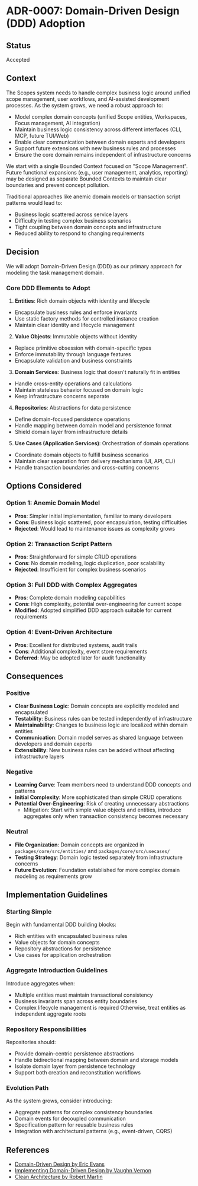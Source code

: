 # ADR-0007: Domain-Driven Design (DDD) Adoption

## Status

Accepted

## Context

The Scopes system needs to handle complex business logic around unified scope management, user workflows, and AI-assisted development processes. As the system grows, we need a robust approach to:

- Model complex domain concepts (unified Scope entities, Workspaces, Focus management, AI integration)
- Maintain business logic consistency across different interfaces (CLI, MCP, future TUI/Web)
- Enable clear communication between domain experts and developers
- Support future extensions with new business rules and processes
- Ensure the core domain remains independent of infrastructure concerns

We start with a single Bounded Context focused on "Scope Management". Future functional expansions (e.g., user management, analytics, reporting) may be designed as separate Bounded Contexts to maintain clear boundaries and prevent concept pollution.

Traditional approaches like anemic domain models or transaction script patterns would lead to:

- Business logic scattered across service layers
- Difficulty in testing complex business scenarios
- Tight coupling between domain concepts and infrastructure
- Reduced ability to respond to changing requirements

## Decision

We will adopt Domain-Driven Design (DDD) as our primary approach for modeling the task management domain.

### Core DDD Elements to Adopt

1. **Entities**: Rich domain objects with identity and lifecycle
  - Encapsulate business rules and enforce invariants
  - Use static factory methods for controlled instance creation
  - Maintain clear identity and lifecycle management

2. **Value Objects**: Immutable objects without identity
  - Replace primitive obsession with domain-specific types
  - Enforce immutability through language features
  - Encapsulate validation and business constraints

3. **Domain Services**: Business logic that doesn't naturally fit in entities
  - Handle cross-entity operations and calculations
  - Maintain stateless behavior focused on domain logic
  - Keep infrastructure concerns separate

4. **Repositories**: Abstractions for data persistence
  - Define domain-focused persistence operations
  - Handle mapping between domain model and persistence format
  - Shield domain layer from infrastructure details

5. **Use Cases (Application Services)**: Orchestration of domain operations
  - Coordinate domain objects to fulfill business scenarios
  - Maintain clear separation from delivery mechanisms (UI, API, CLI)
  - Handle transaction boundaries and cross-cutting concerns

## Options Considered

### Option 1: Anemic Domain Model

- **Pros**: Simpler initial implementation, familiar to many developers
- **Cons**: Business logic scattered, poor encapsulation, testing difficulties
- **Rejected**: Would lead to maintenance issues as complexity grows

### Option 2: Transaction Script Pattern

- **Pros**: Straightforward for simple CRUD operations
- **Cons**: No domain modeling, logic duplication, poor scalability
- **Rejected**: Insufficient for complex business scenarios

### Option 3: Full DDD with Complex Aggregates

- **Pros**: Complete domain modeling capabilities
- **Cons**: High complexity, potential over-engineering for current scope
- **Modified**: Adopted simplified DDD approach suitable for current requirements

### Option 4: Event-Driven Architecture

- **Pros**: Excellent for distributed systems, audit trails
- **Cons**: Additional complexity, event store requirements
- **Deferred**: May be adopted later for audit functionality

## Consequences

### Positive

- **Clear Business Logic**: Domain concepts are explicitly modeled and encapsulated
- **Testability**: Business rules can be tested independently of infrastructure
- **Maintainability**: Changes to business logic are localized within domain entities
- **Communication**: Domain model serves as shared language between developers and domain experts
- **Extensibility**: New business rules can be added without affecting infrastructure layers

### Negative

- **Learning Curve**: Team members need to understand DDD concepts and patterns
- **Initial Complexity**: More sophisticated than simple CRUD operations
- **Potential Over-Engineering**: Risk of creating unnecessary abstractions
  - Mitigation: Start with simple value objects and entities, introduce aggregates only when transaction consistency becomes necessary

### Neutral

- **File Organization**: Domain concepts are organized in `packages/core/src/entities/` and `packages/core/src/usecases/`
- **Testing Strategy**: Domain logic tested separately from infrastructure concerns
- **Future Evolution**: Foundation established for more complex domain modeling as requirements grow

## Implementation Guidelines

### Starting Simple

Begin with fundamental DDD building blocks:

- Rich entities with encapsulated business rules
- Value objects for domain concepts
- Repository abstractions for persistence
- Use cases for application orchestration

### Aggregate Introduction Guidelines

Introduce aggregates when:

- Multiple entities must maintain transactional consistency
- Business invariants span across entity boundaries
- Complex lifecycle management is required
Otherwise, treat entities as independent aggregate roots

### Repository Responsibilities

Repositories should:

- Provide domain-centric persistence abstractions
- Handle bidirectional mapping between domain and storage models
- Isolate domain layer from persistence technology
- Support both creation and reconstitution workflows

### Evolution Path

As the system grows, consider introducing:

- Aggregate patterns for complex consistency boundaries
- Domain events for decoupled communication
- Specification pattern for reusable business rules
- Integration with architectural patterns (e.g., event-driven, CQRS)

## References

- [Domain-Driven Design by Eric Evans](https://domainlanguage.com/ddd/)
- [Implementing Domain-Driven Design by Vaughn Vernon](https://vaughnvernon.co/?page_id=168)
- [Clean Architecture by Robert Martin](https://blog.cleancoder.com/uncle-bob/2012/08/13/the-clean-architecture.html)

